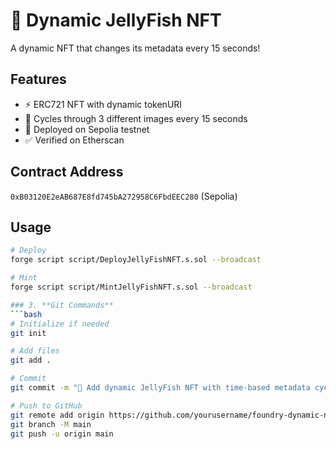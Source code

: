 # 🐙 Dynamic JellyFish NFT

A dynamic NFT that changes its metadata every 15 seconds!

## Features
- ⚡ ERC721 NFT with dynamic tokenURI
- 🔄 Cycles through 3 different images every 15 seconds
- 📍 Deployed on Sepolia testnet
- ✅ Verified on Etherscan

## Contract Address
`0xB03120E2eAB687E8fd745bA272958C6FbdEEC280` (Sepolia)

## Usage
```bash
# Deploy
forge script script/DeployJellyFishNFT.s.sol --broadcast

# Mint  
forge script script/MintJellyFishNFT.s.sol --broadcast

### 3. **Git Commands**
```bash
# Initialize if needed
git init

# Add files
git add .

# Commit
git commit -m "🐙 Add dynamic JellyFish NFT with time-based metadata cycling"

# Push to GitHub
git remote add origin https://github.com/yourusername/foundry-dynamic-nft.git
git branch -M main
git push -u origin main